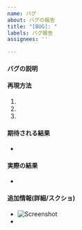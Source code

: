 ```yaml
---
name: バグ
about: バグの報告
title: "[BUG]: "
labels: バグ報告
assignees: ''

---
```


#### バグの説明

#### 再現方法

1. 
2. 
3. 

#### 期待される結果

- 

#### 実際の結果

- 

#### 追加情報(詳細/スクショ)

- ![Screenshot]()
- 
